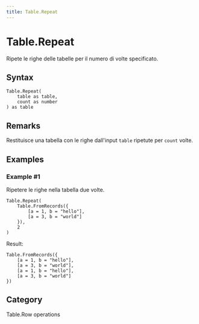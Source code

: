 ```yaml
---
title: Table.Repeat
---
```


# Table.Repeat


Ripete le righe delle tabelle per il numero di volte specificato.


## Syntax

```powerquery
Table.Repeat(
    table as table,
    count as number
) as table
```


## Remarks

Restituisce una tabella con le righe dall'input <code>table</code> ripetute per <code>count</code> volte.


## Examples

### Example #1 
Ripetere le righe nella tabella due volte.
```powerquery
Table.Repeat(
    Table.FromRecords({
        [a = 1, b = "hello"],
        [a = 3, b = "world"]
    }),
    2
)
```

Result: 
```powerquery
Table.FromRecords({
    [a = 1, b = "hello"],
    [a = 3, b = "world"],
    [a = 1, b = "hello"],
    [a = 3, b = "world"]
})
```




## Category
Table.Row operations
